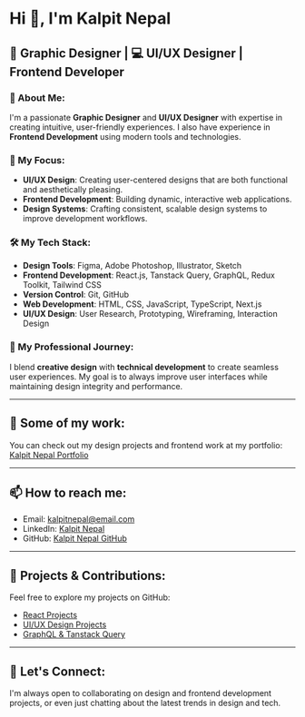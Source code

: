# Hi 👋, I'm Kalpit Nepal

## 🎨 Graphic Designer | 💻 UI/UX Designer | Frontend Developer

### 🌟 About Me:
I'm a passionate **Graphic Designer** and **UI/UX Designer** with expertise in creating intuitive, user-friendly experiences. I also have experience in **Frontend Development** using modern tools and technologies. 

### 🧠 My Focus:
- **UI/UX Design**: Creating user-centered designs that are both functional and aesthetically pleasing.
- **Frontend Development**: Building dynamic, interactive web applications.
- **Design Systems**: Crafting consistent, scalable design systems to improve development workflows.

### 🛠️ My Tech Stack:
- **Design Tools**: Figma, Adobe Photoshop, Illustrator, Sketch
- **Frontend Development**: React.js, Tanstack Query, GraphQL, Redux Toolkit, Tailwind CSS
- **Version Control**: Git, GitHub
- **Web Development**: HTML, CSS, JavaScript, TypeScript, Next.js
- **UI/UX Design**: User Research, Prototyping, Wireframing, Interaction Design

### 💼 My Professional Journey:
I blend **creative design** with **technical development** to create seamless user experiences. My goal is to always improve user interfaces while maintaining design integrity and performance.

---

## 📂 Some of my work:
You can check out my design projects and frontend work at my portfolio: [Kalpit Nepal Portfolio](https://your-portfolio-link.com)

---

## 📫 How to reach me:
- Email: [kalpitnepal@email.com](mailto:kalpitnepal@email.com)
- LinkedIn: [Kalpit Nepal](https://linkedin.com/in/kalpitnepal)
- GitHub: [Kalpit Nepal GitHub](https://github.com/kalpitnepal)

---

## 🚀 Projects & Contributions:
Feel free to explore my projects on GitHub:
- [React Projects](https://github.com/kalpitnepal?tab=repositories&q=react)
- [UI/UX Design Projects](https://github.com/kalpitnepal?tab=repositories&q=design)
- [GraphQL & Tanstack Query](https://github.com/kalpitnepal?tab=repositories&q=graphql)

---

## 💬 Let's Connect:
I'm always open to collaborating on design and frontend development projects, or even just chatting about the latest trends in design and tech.
